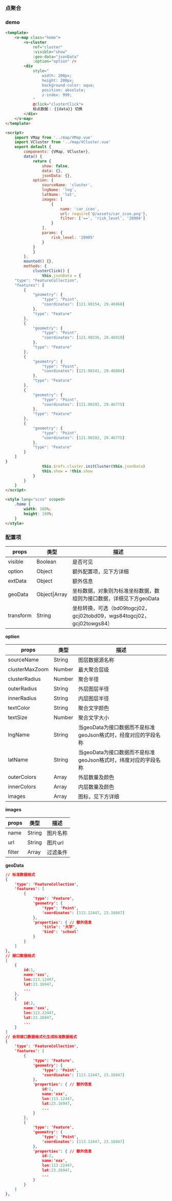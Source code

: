 ### 点聚合

### demo

```html
<template>
	<v-map class="home">
		<v-cluster
			ref="cluster"
			:visible="show"
			:geo-data="jsonData"
			:option="option" />
		<div
			style="
				width: 200px;
				height: 200px;
				background-color: aqua;
				position: absolute;
				z-index: 999;
			"
			@click="clusterClick">
			标点数据： {{data}} 切换
		</div>
	</v-map>
</template>

<script>
	import VMap from '../map/VMap.vue'
	import VCluster from '../map/VCluster.vue'
	export default {
		components: {VMap, VCluster},
		data() {
			return {
				show: false,
				data: {},
                jsonData: {},
			option: {
				sourceName: 'cluster',
				lngName: 'lng',
				latName: 'lat',
				images: [
					{
						name: 'car_icon',
						url: require('@/assets/car_icon.png'),
						filter: ['==', 'risk_level', '20904']
					}
				],
				params: {
					risk_level: '20905'
				}
			}
			}
		},
		mounted() {},
		methods: {
			clusterClick() {
                this.jsonData = {
	"type": "FeatureCollection",
	"features": [
		{
			"geometry": {
				"type": "Point",
				"coordinates": [121.90154, 29.46968]
			},
			"type": "Feature"
		},
		{
			"geometry": {
				"type": "Point",
				"coordinates": [121.90236, 29.46919]
			},
			"type": "Feature"
		},
		{
			"geometry": {
				"type": "Point",
				"coordinates": [121.90141, 29.46884]
			},
			"type": "Feature"
		},
		{
			"geometry": {
				"type": "Point",
				"coordinates": [121.90192, 29.46775]
			},
			"type": "Feature"
		},
		{
			"geometry": {
				"type": "Point",
				"coordinates": [121.90192, 29.46775]
			},
			"type": "Feature"
		}
	]
}
				this.$refs.cluster.initCluster(this.jsonData)
				this.show = !this.show
			}
		}
	}
</script>

<style lang="scss" scoped>
	.home {
		width: 100%;
		height: 100%;
	}
</style>
```

### 配置项

| props     | 类型    | 描述                                                         |
| --- | --- | --- |
| visible | Boolean | 是否可见 |
| option | Object | 额外配置项，见下方详细 |
| extData | Object | 额外信息 |
| geoData | Object\|Array | 坐标数据，对象则为标准坐标数据，数组则为接口数据，详细见下方geoData |
| transform | String | 坐标转换，可选（bd09togcj02，gcj02tobd09，wgs84togcj02，gcj02towgs84） |

**option**

| props          | 类型   | 描述                                                         |
| -------------- | ------ | ------------------------------------------------------------ |
| sourceName     | String | 图层数据源名称                                               |
| clusterMaxZoom | Number | 最大聚合层级                                                 |
| clusterRadius  | Number | 聚合半径                                                     |
| outerRadius    | String | 外层图层半径                                                 |
| innerRadius    | String | 内层图层半径                                                 |
| textColor      | String | 聚合文字颜色                                                 |
| textSize       | Number | 聚合文字大小                                                 |
| lngName        | String | 当geoData为接口数据而不是标准geoJson格式时，经度对应的字段名称 |
| latName        | String | 当geoData为接口数据而不是标准geoJson格式时，纬度对应的字段名称 |
| outerColors    | Array  | 外层数量及颜色                                               |
| innerColors    | Array  | 内层数量及颜色                                               |
| images         | Array  | 图标，见下方详细                                             |

**images**

| props  | 类型   | 描述     |
| ------ | ------ | -------- |
| name   | String | 图片名称 |
| url    | String | 图片url  |
| filter | Array  | 过滤条件 |

**geoData**

```json
// 标准数据格式
{
	'type': 'FeatureCollection',
	'features': [
		{
			'type': 'Feature',
			'geometry': {
				'type': 'Point',
				'coordinates': [113.12447, 23.16947]
			},
			'properties': { // 额外信息
				'title': '大学',
				'kind': 'school'
			}
		}
	]
},
// 接口数据格式
[
    {
        id:1,
        name:'xxx',
        lon:113.12447,
        lat:23.16947,
        ...
    },
    {
        id:2,
        name:'xxx',
        lon:113.22447,
        lat:23.26947,
        ...
    }
]
// 会将接口数据格式化生成标准数据格式
{
	'type': 'FeatureCollection',
	'features': [
		{
			'type': 'Feature',
			'geometry': {
				'type': 'Point',
				'coordinates': [113.12447, 23.16947]
			},
			'properties': { // 额外信息
				id:1,
        		name:'xxx',
        		lon:113.12447,
        		lat:23.16947,
                ...
			}
		},
        {
			'type': 'Feature',
			'geometry': {
				'type': 'Point',
				'coordinates': [113.12447, 23.16947]
			},
			'properties': { // 额外信息
				id:2,
        		name:'xxx',
        		lon:113.22447,
        		lat:23.26947,
                ...
			}
		}
	]
},
```

